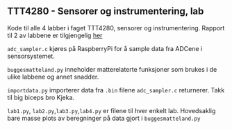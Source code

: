 ## TTT4280 -  Sensorer og instrumentering, lab

Kode til alle 4 labber i faget TTT4280, sensorer og instrumentering. Rapport til 2 av labbene er tilgjengelig [her](http://jakobvahlin.com/static/pdfs/sensor.pdf)

```adc_sampler.c``` kjøres på RaspberryPi for å sample data fra ADCene i sensorsystemet. 

```buggesmatteland.py``` inneholder matterelaterte funksjoner som brukes i de ulike labbene og annet snadder.

```importdata.py``` importerer data fra ```.bin``` filene ```adc_sampler.c``` returnerer. Takk til big biceps bro Kjeka.

```lab1.py```, ```lab2.py```,```lab3.py```,```lab4.py``` er filene til hver enkelt lab. Hovedsaklig bare masse plots av beregninger på data gjort i ```buggesmatteland.py```
